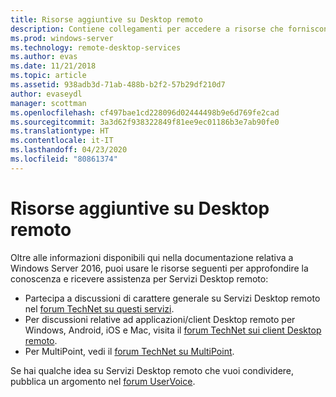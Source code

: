 ```yaml
---
title: Risorse aggiuntive su Desktop remoto
description: Contiene collegamenti per accedere a risorse che forniscono altre informazioni e assistenza su Servizi Desktop remoto.
ms.prod: windows-server
ms.technology: remote-desktop-services
ms.author: evas
ms.date: 11/21/2018
ms.topic: article
ms.assetid: 938adb3d-71ab-488b-b2f2-57b29df210d7
author: evaseydl
manager: scottman
ms.openlocfilehash: cf497bae1cd228096d02444498b9e6d769fe2cad
ms.sourcegitcommit: 3a3d62f938322849f81ee9ec01186b3e7ab90fe0
ms.translationtype: HT
ms.contentlocale: it-IT
ms.lasthandoff: 04/23/2020
ms.locfileid: "80861374"
---
```

# <a name="additional-remote-desktop-resources"></a>Risorse aggiuntive su Desktop remoto

Oltre alle informazioni disponibili qui nella documentazione relativa a Windows Server 2016, puoi usare le risorse seguenti per approfondire la conoscenza e ricevere assistenza per Servizi Desktop remoto:

- Partecipa a discussioni di carattere generale su Servizi Desktop remoto nel [forum TechNet su questi servizi](https://aka.ms/technetforum-rds).
- Per discussioni relative ad applicazioni/client Desktop remoto per Windows, Android, iOS e Mac, visita il [forum TechNet sui client Desktop remoto](https://aka.ms/technetforum-rdc).
- Per MultiPoint, vedi il [forum TechNet su MultiPoint](https://aka.ms/multipoint-forum).

Se hai qualche idea su Servizi Desktop remoto che vuoi condividere, pubblica un argomento nel [forum UserVoice](https://aka.ms/uservoice-rds).

